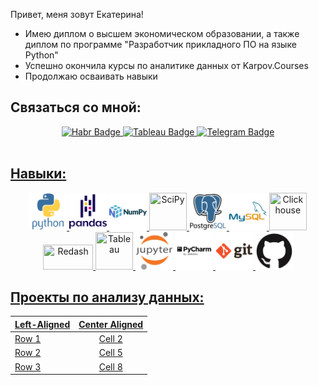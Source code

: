 Привет, меня зовут Екатерина!

- Имею диплом о высшем экономическом образовании, а также диплом по программе "Разработчик прикладного ПО на языке Python"
- Успешно окончила курсы по аналитике данных от Karpov.Courses
- Продолжаю осваивать навыки


## Связаться со мной:

<div id="badges" align="center">
  <a href="https://career.habr.com/ksoloveu">
    <img src="https://img.shields.io/badge/Habr-grey?style=for-the-badge" alt="Habr Badge"/>
  </a>
 <a href="https://public.tableau.com/app/profile/.66457266/vizzes">
    <img src="https://img.shields.io/badge/Tableau-orange?style=for-the-badge" alt="Tableau Badge"/>
  </a>
  <a href="https://t.me/k_soloveu">
    <img src="https://img.shields.io/badge/Telegram-blue?style=for-the-badge" alt="Telegram Badge"/>
</div>

<div id="badges" align="center">
    <img src="https://komarev.com/ghpvc/?username=ksoloveu&style=flat-square&color=blue" alt=""/>
</div>



## Навыки:

<div align="center">
  <img src="https://github.com/devicons/devicon/blob/master/icons/python/python-original-wordmark.svg" title="Python" **alt="Python" width="60" height="60"/>
  <img src="https://github.com/devicons/devicon/blob/master/icons/pandas/pandas-original-wordmark.svg" title="Pandas" **alt="Pandas" width="60" height="60"/>
  <img src="https://github.com/devicons/devicon/blob/master/icons/numpy/numpy-original-wordmark.svg" title="NumPy" **alt="NumPy" width="60" height="60"/>
  <img src="https://upload.wikimedia.org/wikipedia/commons/b/b2/SCIPY_2.svg" title="SciPy" **alt="SciPy" width="60" height="60"/>
  <img src="https://github.com/devicons/devicon/blob/master/icons/postgresql/postgresql-original-wordmark.svg" title="PostgreSQL" **alt="PostgreSQL" width="60" height="60"/>
  <img src="https://github.com/devicons/devicon/blob/master/icons/mysql/mysql-original-wordmark.svg" title="MySQL" **alt="MySQL" width="60" height="60"/>
  <img src="https://ww2.freelogovectors.net/svg12/clickhouse-logo_freelogovectors.net.svg" title="Clickhouse" **alt="Clickhouse" width="60" height="60"/>
  <img src="https://www.vectorlogo.zone/logos/redashio/redashio-ar21.svg" title="Redash" **alt="Redash" width="80" height="40"/>
  <img src="https://upload.wikimedia.org/wikipedia/ru/0/06/Tableau_logo.svg" title="Tableau" **alt="Tableau" width="60" height="60"/>
  <img src="https://github.com/devicons/devicon/blob/master/icons/jupyter/jupyter-original-wordmark.svg" title="Jupyter notebook" **alt="Jupyter notebook" width="60" height="60"/>
  <img src="https://github.com/devicons/devicon/blob/master/icons/pycharm/pycharm-original-wordmark.svg" title="PyCharm" **alt="PyCharm" width="60" height="60"/>
  <img src="https://github.com/devicons/devicon/blob/master/icons/git/git-original-wordmark.svg" title="Git" **alt="Git" width="60" height="60"/>
  <img src="https://github.com/devicons/devicon/blob/master/icons/github/github-original.svg" title="Github" **alt="Github" width="60" height="60"/>
</div>



## Проекты по анализу данных:

| Left-Aligned  | Center Aligned  |
|:------------- |:---------------:|
| Row 1         | Cell 2          |
| Row 2         | Cell 5          |
| Row 3         | Cell 8          |
